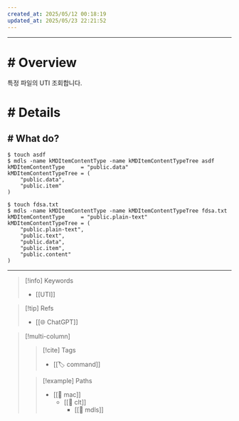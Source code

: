```yaml
---
created_at: 2025/05/12 00:18:19
updated_at: 2025/05/23 22:21:52
---
```

---

# # Overview

특정 파일의 UTI 조회합니다.

# # Details

## # What do?

```shell
$ touch asdf
$ mdls -name kMDItemContentType -name kMDItemContentTypeTree asdf
kMDItemContentType     = "public.data"
kMDItemContentTypeTree = (
    "public.data",
    "public.item"
)
```

```shell
$ touch fdsa.txt
$ mdls -name kMDItemContentType -name kMDItemContentTypeTree fdsa.txt
kMDItemContentType     = "public.plain-text"
kMDItemContentTypeTree = (
    "public.plain-text",
    "public.text",
    "public.data",
    "public.item",
    "public.content"
)
```

---

> [!info] Keywords
> - [[UTI]]

> [!tip] Refs
> - [[🌐 ChatGPT]]

> [!multi-column]
>
>> [!cite] Tags
>> - [[🏷️ command]]
>
>> [!example] Paths
>> - [[🔖 mac]]
>>   - [[🔖 clt]]
>>     - [[🔖 mdls]]
